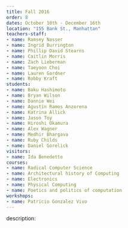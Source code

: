 ```yaml
---
title: Fall 2016
order: 8
dates: October 10th - December 16th
location: "155 Bank St., Manhattan"
teachers-staff:
- name: Ramsey Nasser
- name: Ingrid Burrington
- name: Phillip David Stearns
- name: Caitlin Morris
- name: Zach Lieberman
- name: Taeyoon Choi
- name: Lauren Gardner
- name: Robby Kraft
students: 
- name: Baku Hashimoto
- name: Bryan Wilson
- name: Dannie Wei
- name: Agustín Ramos Anzorena
- name: Katrina Allick
- name: Jason Toy
- name: Hiroshi Okamura
- name: Alex Wagner
- name: Medhir Bhargava
- name: Ruby Childs
- name: Daniel Gorelick
visitors:
- name: Ida Benedetto
courses:
- name: Radical Computer Science
- name: Architectural history of Computing
- name: Electronics
- name: Physical Computing
- name: Poetics and politics of computation
workshops:
- name: Patricio Gonzalez Vivo
---
```

description: 